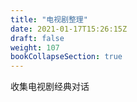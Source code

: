 ```yaml
---
title: "电视剧整理"
date: 2021-01-17T15:26:15Z
draft: false
weight: 107
bookCollapseSection: true
---
```



收集电视剧经典对话

